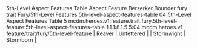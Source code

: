 <ability>
  <name>5th-Level Aspect Features Table</name>
  <keywords>
    <keyword>Aspect</keyword>
  </keywords>
  <type>Feature</type>
  <distance>Berserker</distance>
  <target>Bounder</target>
  <metadata>
    <class>fury</class>
    <feature_type>trait</feature_type>
    <file_dpath>Fury/5th-Level Features</file_dpath>
    <item_id>5th-level-aspect-features-table</item_id>
    <item_index>04</item_index>
    <item_name>5th-Level Aspect Features Table</item_name>
    <level>5</level>
    <scc>mcdm.heroes.v1:feature.trait.fury.5th-level-feature:5th-level-aspect-features-table</scc>
    <scdc>1.1.1:8.1.5.5:04</scdc>
    <source>mcdm.heroes.v1</source>
    <type>feature/trait/fury/5th-level-feature</type>
  </metadata>
  <effects>
    <effect type="mundane">| Reaver     | Unfettered |
| Stormwight | Stormborn  |</effect>
  </effects>
</ability>
